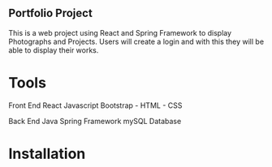  ## Portfolio Project
This is a web project using React and Spring Framework to display Photographs and Projects. Users will create a login and with this they will be able to display their works.

 # Tools
 Front End
  React
  Javascript
  Bootstrap - HTML - CSS

 Back End
  Java
  Spring Framework
  mySQL Database
  
# Installation
